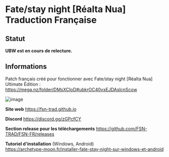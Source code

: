 # Fate/stay night \[Réalta Nua] Traduction Française

## Statut
**UBW est en cours de relecture.**  

## Informations
Patch français créé pour fonctionner avec Fate/stay night \[Réalta Nua] Ultimate Édition :  
https://mega.nz/folder/DMsXCIoD#ubkrOC40vxEJDAslcnScow

![image](https://user-images.githubusercontent.com/75610214/147580211-b1e8a691-17a9-42d5-9984-8129ab4f842e.png)

**Site web**
https://fsn-trad.github.io

**Discord**
https://discord.gg/zGPcfCY

**Section release pour les téléchargements**
https://github.com/FSN-TRAD/FSN-FR/releases

**Tutoriel d'installation** (Windows, Android)  
https://archetype-moon.fr/installer-fate-stay-night-sur-windows-et-android

